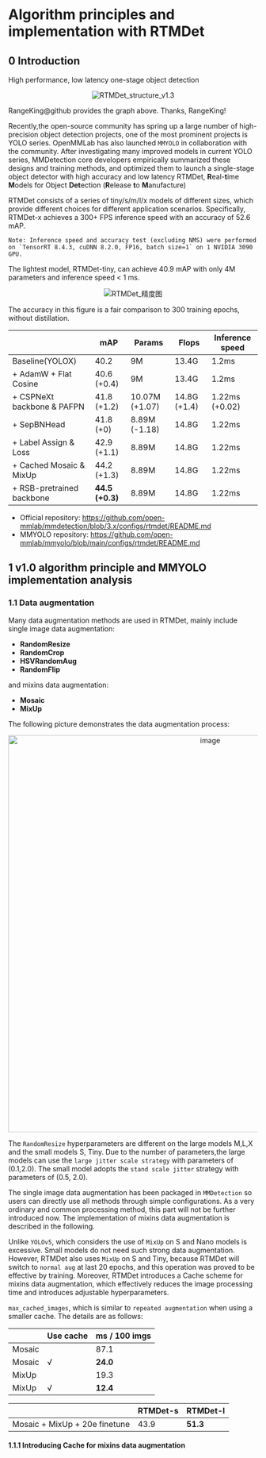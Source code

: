 # Algorithm principles and implementation with RTMDet

## 0 Introduction

High performance, low latency one-stage object detection

<div align=center>
<img alt="RTMDet_structure_v1.3" src="https://user-images.githubusercontent.com/27466624/204126145-cb4ff4f1-fb16-455e-96b5-17620081023a.jpg"/>
</div>

RangeKing@github provides the graph above. Thanks, RangeKing!

Recently,the open-source community has spring up a large number of high-precision object detection projects, one of the most prominent projects is YOLO series. OpenMMLab has also launched `MMYOLO` in collaboration with the community.
After investigating many improved models in current YOLO series, MMDetection core developers empirically summarized these designs and training methods, and optimized them to launch a single-stage object detector with high accuracy and low latency RTMDet, **R**eal-**t**ime **M**odels for Object **Det**ection
(**R**elease **t**o **M**anufacture)

RTMDet consists of a series of tiny/s/m/l/x models of different sizes, which provide different choices for different application scenarios.
Specifically, RTMDet-x achieves a 300+ FPS inference speed with an accuracy of 52.6 mAP.

```{note}
Note: Inference speed and accuracy test (excluding NMS) were performed on `TensorRT 8.4.3, cuDNN 8.2.0, FP16, batch size=1` on 1 NVIDIA 3090 GPU.
```

The lightest model, RTMDet-tiny, can achieve 40.9 mAP with only 4M parameters and inference speed \< 1 ms.

<div align=center>
<img alt="RTMDet_精度图" src="https://user-images.githubusercontent.com/12907710/192182907-f9a671d6-89cb-4d73-abd8-c2b9dada3c66.png"/>
</div>

The accuracy in this figure is a fair comparison to 300 training epochs, without distillation.

|                            | mAP             | Params         | Flops        | Inference speed |
| -------------------------- | --------------- | -------------- | ------------ | --------------- |
| Baseline(YOLOX)            | 40.2            | 9M             | 13.4G        | 1.2ms           |
| + AdamW + Flat Cosine      | 40.6 (+0.4)     | 9M             | 13.4G        | 1.2ms           |
| + CSPNeXt backbone & PAFPN | 41.8 (+1.2)     | 10.07M (+1.07) | 14.8G (+1.4) | 1.22ms (+0.02)  |
| + SepBNHead                | 41.8 (+0)       | 8.89M (-1.18)  | 14.8G        | 1.22ms          |
| + Label Assign & Loss      | 42.9 (+1.1)     | 8.89M          | 14.8G        | 1.22ms          |
| + Cached Mosaic & MixUp    | 44.2 (+1.3)     | 8.89M          | 14.8G        | 1.22ms          |
| + RSB-pretrained backbone  | **44.5 (+0.3)** | 8.89M          | 14.8G        | 1.22ms          |

- Official repository: https://github.com/open-mmlab/mmdetection/blob/3.x/configs/rtmdet/README.md
- MMYOLO repository: https://github.com/open-mmlab/mmyolo/blob/main/configs/rtmdet/README.md

## 1 v1.0 algorithm principle and MMYOLO implementation analysis

### 1.1 Data augmentation

Many data augmentation methods are used in RTMDet, mainly include single image data augmentation:

- **RandomResize**
- **RandomCrop**
- **HSVRandomAug**
- **RandomFlip**

and mixins data augmentation:

- **Mosaic**
- **MixUp**

The following picture demonstrates the data augmentation process:

<div align=center>
<img alt="image" src="https://user-images.githubusercontent.com/33799979/192956011-78f89d89-ac9f-4a40-b4f1-056b49b704ef.png" width=800 />
</div>

The `RandomResize` hyperparameters are different on the large models M,L,X and the small models S, Tiny. Due to the number of parameters,the large models can use the `large jitter scale strategy` with parameters of (0.1,2.0). The small model adopts the `stand scale jitter` strategy with parameters of (0.5, 2.0).

The single image data augmentation has been packaged in `MMDetection` so users can directly use all methods through simple configurations. As a very ordinary and common processing method, this part will not be further introduced now. The implementation of mixins data augmentation is described in the following.

Unlike `YOLOv5`, which considers the use of `MixUp` on S and Nano models is excessive. Small models do not need such strong data augmentation. However, RTMDet also uses `MixUp` on S and Tiny, because RTMDet will switch to `normal aug` at last 20 epochs, and this operation was proved to be effective by training. Moreover, RTMDet introduces a Cache scheme for mixins data augmentation, which effectively reduces the image processing time and introduces adjustable hyperparameters.

`max_cached_images`, which is similar to `repeated augmentation` when using a smaller cache. The details are as follows:

|        | Use cache | ms / 100 imgs |
| ------ | --------- | ------------- |
| Mosaic |           | 87.1          |
| Mosaic | √         | **24.0**      |
| MixUp  |           | 19.3          |
| MixUp  | √         | **12.4**      |

|                               | RTMDet-s | RTMDet-l |
| ----------------------------- | -------- | -------- |
| Mosaic + MixUp + 20e finetune | 43.9     | **51.3** |

#### 1.1.1 Introducing Cache for mixins data augmentation
